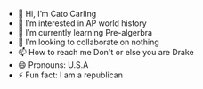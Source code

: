 - 👋 Hi, I’m Cato Carling
- 👀 I’m interested in AP world history
- 🌱 I’m currently learning Pre-algerbra
- 💞️ I’m looking to collaborate on nothing 
- 📫 How to reach me Don't or else you are Drake
- 😄 Pronouns: U.S.A
- ⚡ Fun fact: I am a republican

<!---
7997209C/7997209C is a ✨ special ✨ repository because its `README.md` (this file) appears on your GitHub profile.
You can click the Preview link to take a look at your changes.
--->
